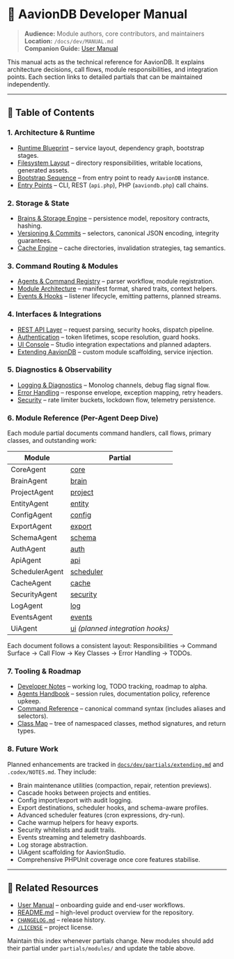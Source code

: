 # 🧩 AavionDB Developer Manual

> **Audience:** Module authors, core contributors, and maintainers  
> **Location:** `/docs/dev/MANUAL.md`  
> **Companion Guide:** [User Manual](../user/MANUAL.md)

This manual acts as the technical reference for AavionDB. It explains architecture decisions, call flows, module responsibilities, and integration points. Each section links to detailed partials that can be maintained independently.

---

## 📘 Table of Contents

### 1. Architecture & Runtime
- [Runtime Blueprint](./partials/core-architecture.md) – service layout, dependency graph, bootstrap stages.
- [Filesystem Layout](./partials/file-structure.md) – directory responsibilities, writable locations, generated assets.
- [Bootstrap Sequence](./partials/bootstrap.md) – from entry point to ready `AavionDB` instance.
- [Entry Points](./partials/entry-points.md) – CLI, REST (`api.php`), PHP (`aaviondb.php`) call chains.

### 2. Storage & State
- [Brains & Storage Engine](./partials/brains-and-storage.md) – persistence model, repository contracts, hashing.
- [Versioning & Commits](./partials/versioning.md) – selectors, canonical JSON encoding, integrity guarantees.
- [Cache Engine](./partials/modules/cache.md) – cache directories, invalidation strategies, tag semantics.

### 3. Command Routing & Modules
- [Agents & Command Registry](./partials/agents-and-command-registry.md) – parser workflow, module registration.
- [Module Architecture](./partials/modules.md) – manifest format, shared traits, context helpers.
- [Events & Hooks](./partials/events-and-hooks.md) – listener lifecycle, emitting patterns, planned streams.

### 4. Interfaces & Integrations
- [REST API Layer](./partials/rest-api.md) – request parsing, security hooks, dispatch pipeline.
- [Authentication](./partials/authentication.md) – token lifetimes, scope resolution, guard hooks.
- [UI Console](./partials/ui-console.md) – Studio integration expectations and planned adapters.
- [Extending AavionDB](./partials/extending.md) – custom module scaffolding, service injection.

### 5. Diagnostics & Observability
- [Logging & Diagnostics](./partials/logging-and-diagnostics.md) – Monolog channels, debug flag signal flow.
- [Error Handling](./partials/error-handling.md) – response envelope, exception mapping, retry headers.
- [Security](./partials/security.md) – rate limiter buckets, lockdown flow, telemetry persistence.

### 6. Module Reference (Per-Agent Deep Dive)

Each module partial documents command handlers, call flows, primary classes, and outstanding work:

| Module | Partial |
|--------|---------|
| CoreAgent | [core](./partials/modules/core.md) |
| BrainAgent | [brain](./partials/modules/brain.md) |
| ProjectAgent | [project](./partials/modules/project.md) |
| EntityAgent | [entity](./partials/modules/entity.md) |
| ConfigAgent | [config](./partials/modules/config.md) |
| ExportAgent | [export](./partials/modules/export.md) |
| SchemaAgent | [schema](./partials/modules/schema.md) |
| AuthAgent | [auth](./partials/modules/auth.md) |
| ApiAgent | [api](./partials/modules/api.md) |
| SchedulerAgent | [scheduler](./partials/modules/scheduler.md) |
| CacheAgent | [cache](./partials/modules/cache.md) |
| SecurityAgent | [security](./partials/modules/security.md) |
| LogAgent | [log](./partials/modules/log.md) |
| EventsAgent | [events](./partials/modules/events.md) |
| UiAgent | [ui](./partials/modules/ui.md) *(planned integration hooks)* |

Each document follows a consistent layout: Responsibilities → Command Surface → Call Flow → Key Classes → Error Handling → TODOs.

### 7. Tooling & Roadmap

- [Developer Notes](../../.codex/NOTES.md) – working log, TODO tracking, roadmap to alpha.
- [Agents Handbook](../../.codex/AGENTS.md) – session rules, documentation policy, reference upkeep.
- [Command Reference](./commands.md) – canonical command syntax (includes aliases and selectors).
- [Class Map](./classmap.md) – tree of namespaced classes, method signatures, and return types.

### 8. Future Work

Planned enhancements are tracked in [`docs/dev/partials/extending.md`](./partials/extending.md) and `.codex/NOTES.md`. They include:

- Brain maintenance utilities (compaction, repair, retention previews).
- Cascade hooks between projects and entities.
- Config import/export with audit logging.
- Export destinations, scheduler hooks, and schema-aware profiles.
- Advanced scheduler features (cron expressions, dry-run).
- Cache warmup helpers for heavy exports.
- Security whitelists and audit trails.
- Events streaming and telemetry dashboards.
- Log storage abstraction.
- UiAgent scaffolding for AavionStudio.
- Comprehensive PHPUnit coverage once core features stabilise.

---

## 🔗 Related Resources

- [User Manual](../user/MANUAL.md) – onboarding guide and end-user workflows.
- [README.md](../../README.md) – high-level product overview for the repository.
- [`CHANGELOG.md`](../../CHANGELOG.md) – release history.
- [`/LICENSE`](../../LICENSE) – project license.

Maintain this index whenever partials change. New modules should add their partial under `partials/modules/` and update the table above.

